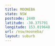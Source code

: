 ```yaml
---
title: MOONEBA
state: NSW
postcode: 2440
latitude: -30.375791
longitude: 153.019648
url: /nsw/mooneba/
layout: suburb
---
```

